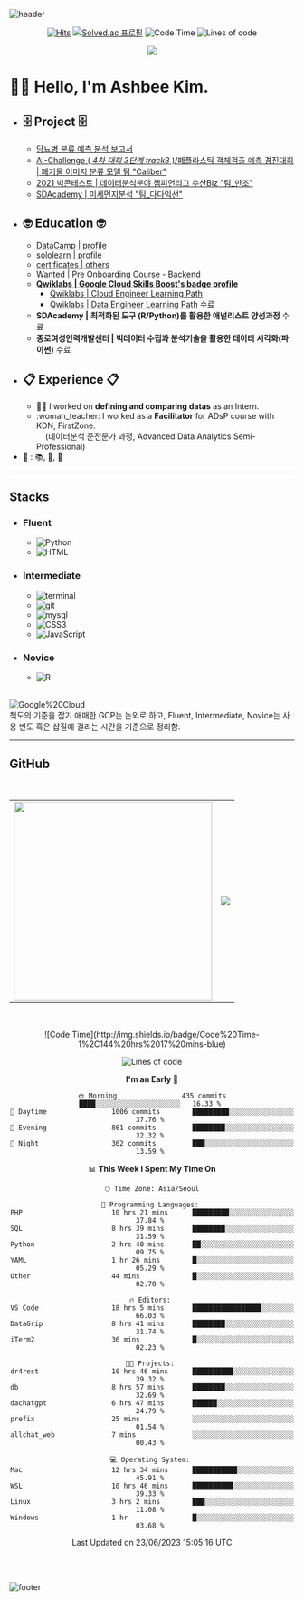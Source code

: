 ![header](https://capsule-render.vercel.app/api?type=waving&color=timeGradient&height=250&section=header&text=Ashbee%20Kim&fontSize=70&fontAlign=75&fontAlignY=45&desc=Codes,%20Docs,%20and%20Papers&descSize=20&descAlign=84&descAlignY=60)

<div align=center>
	
  [![Hits](https://hits.seeyoufarm.com/api/count/incr/badge.svg?url=https%3A%2F%2Fgithub.com%2FAshbeeKim)](https://hits.seeyoufarm.com) 
  [![Solved.ac 프로필](http://mazassumnida.wtf/api/mini/generate_badge?boj=ashbeekim)](https://solved.ac/ashbeekim)
  ![Code Time](http://img.shields.io/badge/Code%20Time-1%2C060%20hrs%2013%20mins-blue)
  ![Lines of code](https://img.shields.io/badge/From%20Hello%20World%20I%27ve%20Written-9.9%20million%20lines%20of%20code-blue)

  <img src="https://github-readme-streak-stats.herokuapp.com?user=AshbeeKim&theme=blueberry_duo"/>
</div>

[//]: <> (대회 끝내고, script 공부하면서 capsule-render 참고한 방식으로 원하는 규격으로 재생성하기)

# 🙌🏻 Hello, I'm Ashbee Kim. 
* ## :file_cabinet: **Project** :file_cabinet:
  * [당뇨병 분류 예측 분석 보고서](https://docs.google.com/presentation/d/1C-j_9iaEcVS5mfMNPfzPMfVWOVj34lBlETePf6CTo2o/edit?usp=sharing)
  * [AI-Challenge ( _4차 대회 3단계 track3_ )/폐플라스틱 객체검출 예측 경진대회 | 폐기물 이미지 분류 모델 팀 "Caliber"](https://github.com/Proj-Caliber/Waste-Recycling-Image-Segmentation)
  * [2021 빅콘테스트 | 데이터분석분야 챔피언리그 수산Biz "팀_만조"](https://drive.google.com/file/d/1hCvM8B1dE7Mmhynd7sr88cPtLlFlF3Ud/view?usp=sharing)
  * [SDAcademy | 미세먼지분석 "팀_다다익선"](https://drive.google.com/file/d/1cqnHrDa93ztn9b4myRmc5PGxsOdbRAxG/view?usp=sharing)
* ## :nerd_face: **Education** :nerd_face:
  * [DataCamp | profile](https://www.datacamp.com/profile/ksbforest)
  * [sololearn | profile](https://www.sololearn.com/profile/21362772)
  * [certificates | others](https://drive.google.com/drive/folders/1AFk9ptH0VPadPxJ3Vv3By3qFXkfmwwhY?usp=sharing)
  * [Wanted | Pre Onboarding Course - Backend](https://github.com/PreOnboarding-Team-C)
  * **[Qwiklabs | Google Cloud Skills Boost's badge profile](https://www.cloudskillsboost.google/public_profiles/97e8f540-bf60-4f75-9a8e-025c1cc95a24)**
    * [Qwiklabs | Cloud Engineer Learning Path](https://www.cloudskillsboost.google/paths/11)
    * [Qwiklabs | Data Engineer Learning Path](https://www.cloudskillsboost.google/paths/16) 수료
  * **SDAcademy | 최적화된 도구 (R/Python)를 활용한 애널리스트 양성과정** 수료
  * **종로여성인력개발센터 | 빅데이터 수집과 분석기술을 활용한 데이터 시각화(파이썬)** 수료
* ## :clipboard: **Experience** :clipboard:
  * :woman_office_worker: I worked on **defining and comparing datas** as an Intern.
    <li> :woman_teacher: I worked as a <b>Facilitator</b> for ADsP course with KDN, FirstZone.</br>&nbsp&nbsp&nbsp&nbsp(데이터분석 준전문가 과정, Advanced Data Analytics Semi-Professional)</li>
* :key: : :books:, :art:, :candy:


---
[//]: <> (현재 보유 혹은 계발 중인 스킬셋)
## Stacks
* ### Fluent
  * <img alt="Python" src="https://img.shields.io/badge/Python-v3.7%20%7C%20v3.9-blue.svg?&style=flat&logo=Python&logoColor=white&labelColor=abcdef&cacheSeconds=3600$logoWidth=60"/>
  * <img alt="HTML" src="https://img.shields.io/badge/HTML5-jinja2%20%7C%20HTML-E34F26.svg?&style=flat&logo=HTML5&logoColor=white&labelColor=F99A66&cacheSeconds=3600$logoWidth=40"/>
* ### Intermediate
  * <img alt="terminal" src="https://img.shields.io/badge/shell-%20zsh%20%7C%20bash-999999.svg?&style=flat&logo=iTerm2&logoColor=white&labelColor=000000&cacheSeconds=3600$logoWidth=80"/>
  * <img alt="git" src="https://img.shields.io/badge/git-%20GitHub%20%7C%20GitLab%20-3e1166.svg?&style=flat&logo=git&labelColor=000000&cacheSeconds=3600$logoWidth=80"/>
  * <img alt="mysql" src="https://img.shields.io/badge/MySQL-%20MySQL%20%7C%20CloudSQL%20-4479A1.svg?&style=flat&logo=MySQL&labelColor=ffffff&cacheSeconds=3600$logoWidth=80"/>
  * <img alt="CSS3" src="https://img.shields.io/badge/%20CSS3%20-Bootstrap-lightblue.svg?&style=flat&logo=css3&logoColor=white&labelColor=1572B6&cacheSeconds=3600$logoWidth=50"/>
  * <img alt="JavaScript" src="https://img.shields.io/badge/%20vanillaJS%20%7C%20jQuery-lightyellow.svg?&style=flat&logo=javascript&logoColor=white&labelColor=F7DF1E&cacheSeconds=3600$logoWidth=50"/>
* ### Novice
  * <img alt="R" src="https://img.shields.io/badge/%20%20R%20%20-rpy2%20%7C%20Google%20Colab%20%7C%20r-3757bf.svg?&style=flat&logo=R&labelColor=9E9E99&cacheSeconds=3600$logoWidth=50"/>
</br>
<img alt="Google%20Cloud" src="https://img.shields.io/badge/GCP%28GCE%29-Cloud%20Shell%20%7C%20Cloud%20Storage%20%7C%20BigQuery%20%7C%20etc%2E-0C9D58.svg?&style=flat&logo=GoogleCloud&logoColor=white&labelColor=4285F4&cacheSeconds=3600$logoWidth=70"/>
</br>
척도의 기준을 잡기 애매한 GCP는 논외로 하고, Fluent, Intermediate, Novice는 사용 빈도 혹은 삽질에 걸리는 시간을 기준으로 정리함.
</br>


---
## GitHub 
<!--
[![Ashbee Kim's wakatime stats](https://github-readme-stats.vercel.app/api/wakatime?username=ashbeekim)](https://github.com/ashbeekim/github-readme-stats)
-->
[comment]: <> (GitHub README STATS and Profile Trophy 시작 지점)
</br>
<table><tbody>  
  <tr align="center">
    <td><a align="center" href="https://github.com/anuraghazra/github-readme-stats">
      <img width="350px" src="https://github-readme-stats.vercel.app/api?username=ashbeekim&show_icons=true&theme=buefy"/>
    </a></td>
    <td colspan="2"><a align="center" href="https://github.com/ryo-ma/github-profile-trophy">
      <img src="https://github-profile-trophy.vercel.app/?username=ashbeekim&theme=oldie"/>
    </a></td>
  </tr>
</tbody></table>

[comment]: <> (GitHub Profile Trophy 종료 지점)
</br>


[comment]: <> (wakatime 시작 부분)

<div align="center" width="80%">
<!--START_SECTION:waka-->
![Code Time](http://img.shields.io/badge/Code%20Time-1%2C144%20hrs%2017%20mins-blue)

![Lines of code](https://img.shields.io/badge/From%20Hello%20World%20I%27ve%20Written-12.6%20million%20lines%20of%20code-blue)

**I'm an Early 🐤** 

```text
🌞 Morning                435 commits         ████░░░░░░░░░░░░░░░░░░░░░   16.33 % 
🌆 Daytime                1006 commits        █████████░░░░░░░░░░░░░░░░   37.76 % 
🌃 Evening                861 commits         ████████░░░░░░░░░░░░░░░░░   32.32 % 
🌙 Night                  362 commits         ███░░░░░░░░░░░░░░░░░░░░░░   13.59 % 
```


📊 **This Week I Spent My Time On** 

```text
🕑︎ Time Zone: Asia/Seoul

💬 Programming Languages: 
PHP                      10 hrs 21 mins      █████████░░░░░░░░░░░░░░░░   37.84 % 
SQL                      8 hrs 39 mins       ████████░░░░░░░░░░░░░░░░░   31.59 % 
Python                   2 hrs 40 mins       ██░░░░░░░░░░░░░░░░░░░░░░░   09.75 % 
YAML                     1 hr 26 mins        █░░░░░░░░░░░░░░░░░░░░░░░░   05.29 % 
Other                    44 mins             █░░░░░░░░░░░░░░░░░░░░░░░░   02.70 % 

🔥 Editors: 
VS Code                  18 hrs 5 mins       █████████████████░░░░░░░░   66.03 % 
DataGrip                 8 hrs 41 mins       ████████░░░░░░░░░░░░░░░░░   31.74 % 
iTerm2                   36 mins             █░░░░░░░░░░░░░░░░░░░░░░░░   02.23 % 

🐱‍💻 Projects: 
dr4rest                  10 hrs 46 mins      ██████████░░░░░░░░░░░░░░░   39.32 % 
db                       8 hrs 57 mins       ████████░░░░░░░░░░░░░░░░░   32.69 % 
dachatgpt                6 hrs 47 mins       ██████░░░░░░░░░░░░░░░░░░░   24.79 % 
prefix                   25 mins             ░░░░░░░░░░░░░░░░░░░░░░░░░   01.54 % 
allchat_web              7 mins              ░░░░░░░░░░░░░░░░░░░░░░░░░   00.43 % 

💻 Operating System: 
Mac                      12 hrs 34 mins      ███████████░░░░░░░░░░░░░░   45.91 % 
WSL                      10 hrs 46 mins      ██████████░░░░░░░░░░░░░░░   39.33 % 
Linux                    3 hrs 2 mins        ███░░░░░░░░░░░░░░░░░░░░░░   11.08 % 
Windows                  1 hr                █░░░░░░░░░░░░░░░░░░░░░░░░   03.68 % 
```


 Last Updated on 23/06/2023 15:05:16 UTC
<!--END_SECTION:waka-->
</div>
</br></br>

[comment]: <> (wakatime 종료 지점)


<!--
<h2 align="center">🛤️RoadMap</h2>
<ol><big><b>Step1.</b> Data Analyst</big></ol>
<ol><small>     <i>---------- in progress ----------</i></small></ol>
<ol><big><b>Step2.</b> Full Stack Developer</big></ol>
<!--<ol><big><b>Step3.</b> Data Scientist</big></ol>
[//]: <> (data analyst의 경우, Fundamentals, Statistics, Programming, Machine Learning, Text Mining/NLP, Visualization, Big Data, Data Ingestion, Data Munging, Toolbox에 대한 내용을 이해해야 함)
[//]: <> (full-stack은 PM, Design, Back-End, Front-End, Mobile, Databases, DevOps, Version Control 등을 다 할 수 있어야 함)
[//]: <> (data scientist는 보다 깊은 이해가 필요함_괜히 10년 경력자를 찾는게 아닌 듯_Math, Dev, Domain 삼위일체의 경지)-->

<!--
가벼운 통계
<img src="https://github-readme-stats.vercel.app/api?username=AshbeeKim&show_icons=true&theme=" width="400">
https://github.com/alexandresanlim/Badges4-README.md-Profile
트로피 형태
https://github.com/ryo-ma/github-profile-trophy
[![trophy](https://github-profile-trophy.vercel.app/?username=ashbeekim&theme=oldie&title=Commits,PullRequest,Repositories)](https://github.com/ryo-ma/github-profile-trophy)
3d model of GitHub contribution graph
https://skyline.github.com/
-->

<!--마크다운 주석 처리 방법-->
[comment]: <> (markdown comment code)
[//]: <> (markdown comment shortcode)

![footer](https://capsule-render.vercel.app/api?type=waving&color=timeGradient&height=250&section=footer&text=Thank%20You&fontSize=90&fontAlignY=70)
